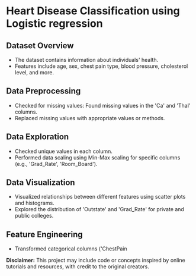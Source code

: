 # Heart Disease Classification using Logistic regression 

## Dataset Overview
- The dataset contains information about individuals' health.
- Features include age, sex, chest pain type, blood pressure, cholesterol level, and more.

## Data Preprocessing
- Checked for missing values: Found missing values in the 'Ca' and 'Thal' columns.
- Replaced missing values with appropriate values or methods.

## Data Exploration
- Checked unique values in each column.
- Performed data scaling using Min-Max scaling for specific columns (e.g., 'Grad_Rate', 'Room_Board').

## Data Visualization
- Visualized relationships between different features using scatter plots and histograms.
- Explored the distribution of 'Outstate' and 'Grad_Rate' for private and public colleges.

## Feature Engineering
- Transformed categorical columns ('ChestPain

**Disclaimer:** This project may include code or concepts inspired by online tutorials and resources, with credit to the original creators.



